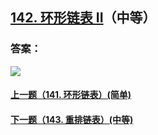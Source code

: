 ## [142. 环形链表 II](https://leetcode-cn.com/problems/linked-list-cycle-ii/)（中等）





### 答案：



![](https://img-blog.csdnimg.cn/20200807155236311.png)

#### [上一题（141. 环形链表）(简单)](https://github.com/sdwwld/leetCode/blob/master/src/main/java/com/wld/java/leetcode/leetCode0141.md)

#### [下一题（143. 重排链表）(中等)](https://github.com/sdwwld/leetCode/blob/master/src/main/java/com/wld/java/leetcode/leetCode0143.md)